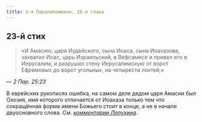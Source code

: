 ```yaml
---
title: 2-я Паралипоменон, 25-я глава
---
```


## 23-й стих

> «И Амасию, царя Иудейского, сына Иоаса, сына Иоахазова, захватил Иоас, царь Израильский,
> в Вефсамисе и привел его в Иерусалим, и разрушил стену Иерусалимскую от ворот Ефремовых
> до ворот угольных, на четыреста локтей;»

— <cite>2&nbsp;Пар.&nbsp;25:23</cite>

В еврейских рукописях ошибка, на самом деле дедом царя Амасии был Охозия,
имя которого отличается от Иоахаза только тем что сокращённая форма имени Божьего
стоит в конце, а не в начале двуосновного слова.
См. [<cite>комментарии Лопухина</cite>](https://bible.by/lopuhin-bible/14/25/).
